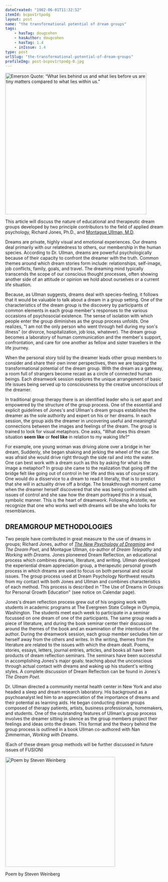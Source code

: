 ```yaml
---
dateCreated: "1982-06-01T11:32:52"
itemId: bcpov1rtpodg
layout: post
name: "the transformational potential of dream groups"
tags:
    - hasTag: dougcohen
    - hasAuthor: dougcohen
    - hasTag: 1.4
    - inIssue: 1.4
type: post
urlSlug: "the-transformational-potential-of-dream-groups"
profileImg: post-bcpov1rtpodg-0.jpg
---
```


<img src="../images/post-bcpov1rtpodg-0.jpg" width="450" height="auto" alt="Emerson Quote: “What lies behind us and what lies before us are tiny matters compared to what lies within us.”"/>

This article will discuss the nature of educational and therapeutic dream groups developed by two principle contributors to the field of applied dream psychology, Richard Jones, Ph.D., and [Montague Ullman, M.D](../@montagueullman).

Dreams are private, highly visual and emotional experiences. Our dreams deal primarily with our relatedness to others, our membership in the human species. According to Dr. Ullman, dreams are powerful psychologically because of their capacity to confront the dreamer with the truth. Common themes around which dream stories form include: relationships, self-image, job conflicts, family, goals, and travel. The dreaming mind typically transcends the scope of our conscious thought processes, often showing another side of an attitude or opinion we hold about ourselves or a current life situation.

Because, as Ullman suggests, dreams deal with species-feeling, it follows that it would be valuable to talk about a dream in a group setting. One of the characteristics of the dream group is the discovery by participants of common elements in each group member's responses to the various occasions of psychosocial existence. The sense of isolation with which people enter the group diminishes as the group process unfolds. One realizes, "I am not the only person who went through hell during my son's illness" (or divorce, hospitalization, job loss, whatever). The dream group becomes a laboratory of human communication and the member's support, confrontation, and care for one another as fellow and sister travellers in the life journey.

When the personal story told by the dreamer leads other group members to consider and share their own inner perspectives, then we are tapping the transformational potential of the dream group. With the dream as a gateway, a room full of strangers become recast as a circle of connected human beings. Each dreamwork session explores the unique arrangement of basic life issues being served up to consciousness by the creative unconscious of the dreamer.

In traditional group therapy there is an identified leader who is set apart and empowered by the structure of the group process. One of the essential and explicit guidelines of Jones's and Ullman's dream groups establishes the dreamer as the sole authority and expert on his or her dreams. In each session, the group aids the dreamer in uncovering useful and meaningful connections between the images and feelings of the dream. The group is trained to look for visual metaphors. One asks, "What does this dream situation **seem like** or **feel like** in relation to my waking life?"

For example, one young woman was driving alone over a bridge in her dream, Suddenly, she began shaking and jerking the wheel of the car. She was afraid she would drive right through the side rail and into the water. One can best work with a dream such as this by asking for what is the image a metaphor? In group she came to the realization that going off the bridge felt like going out of control in her life and this was of course scary. One would do a disservice to a dream to read it literally, that is to predict that she will in actuality drive off a bridge. The breakthrough moment came when the dreamer herself discovered that she was being confronted with issues of control and she saw how the dream portrayed this in a visual, symbolic manner. This is the heart of dreamwork. Following Aristotle, we recognize that one who works well with dreams will be she who looks for resemblances.

## DREAMGROUP METHODOLOGIES

Two people have contributed in great measure to the use of dreams in groups; Richard Jones, author of [_The New Psychology of Dreaming_](https://www.amazon.com/New-Psychology-Dreaming-Pelican-Books/dp/0140220879) and _The Dream Poet_, and Montague Ullman, co-author of _Dream Telepathy_ and _Working with Dreams_. Jones pioneered Dream Reflection, an educational process which combines dreams, literature, and writing. Ullman developed the experiential dream appreciation group, a therapeutic personal growth process in which dreams are used to focus on both personal and social issues. The group process used at Dream Psychology Northwest results from my contact with both Jones and Ullman and combines characteristics of each method. This process is described in "The Use of Dreams in Groups for Personal Growth Education" (see notice on Calendar page).

Jones's dream reflection process grew out of his ongoing work with students in academic programs at The Evergreen State College in Olympia, Washington. The students meet each week to participate in a seminar focussed on one dream of one of the participants. The same group reads a piece of literature, and during the book seminar center their discussion around the themes of the book and an examination of the intentions of the author. During the dreamwork session, each group member secludes him or herself away from the others and writes. In the writing, themes from the literature are related to the issues with which the dream dealt. Poems, stories, essays, letters, journal entries, articles, and books all have been products of dream reflection seminars. The seminars have been successful in accomplishing Jones's major goals: teaching about the unconscious through actual contact with dreams and waking up his student's writing styles. A complete discussion of Dream Reflection can be found in Jones's _The Dream Poet_.

Dr. Ullman directed a community mental health center in New York and also headed a sleep and dream research laboratory. His background as a psychoanalyst led him to an appreciation of the importance of dreams and their potential as learning aids. He began conducting dream groups composed of therapy patients, artists, business professionals, homemakers, and students. One of the outstanding features of Ullman's group process involves the dreamer sitting in silence as the group members project their feelings and ideas onto the dream. This format and the theory behind the group process is outlined in a book Ullman co-authored with Nan Zimmerman, _Working with Dreams_.

(Each of these dream group methods will be further discussed in future issues of FUSION)

<img src="../images/post-bcpov1rtpodg-1.jpg" width="350" height="auto" alt="Poem by Steven Weinberg"/><!--nopreview--><div class="caption">Poem by Steven Weinberg</div><!--/nopreview-->
